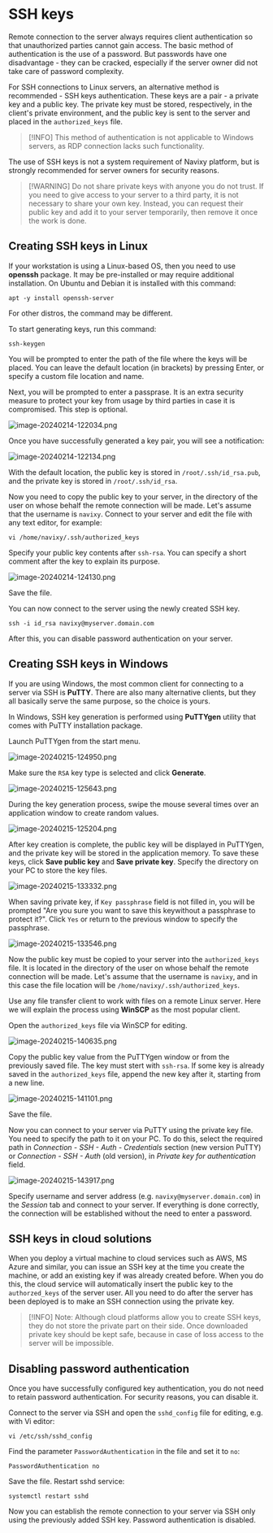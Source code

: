 # SSH keys

Remote connection to the server always requires client authentication so that unauthorized parties cannot gain access. The basic method of authentication is the use of a password. But passwords have one disadvantage - they can be cracked, especially if the server owner did not take care of password complexity.

For SSH connections to Linux servers, an alternative method is recommended - SSH keys authentication. These keys are a pair - a private key and a public key. The private key must be stored, respectively, in the client's private environment, and the public key is sent to the server and placed in the `authorized_keys` file.

> \[!INFO] This method of authentication is not applicable to Windows servers, as RDP connection lacks such functionality.

The use of SSH keys is not a system requirement of Navixy platform, but is strongly recommended for server owners for security reasons.

> \[!WARNING] Do not share private keys with anyone you do not trust. If you need to give access to your server to a third party, it is not necessary to share your own key. Instead, you can request their public key and add it to your server temporarily, then remove it once the work is done.

## Creating SSH keys in Linux

If your workstation is using a Linux-based OS, then you need to use **openssh** package. It may be pre-installed or may require additional installation. On Ubuntu and Debian it is installed with this command:

```
apt -y install openssh-server
```

For other distros, the command may be different.

To start generating keys, run this command:

```
ssh-keygen
```

You will be prompted to enter the path of the file where the keys will be placed. You can leave the default location (in brackets) by pressing Enter, or specify a custom file location and name.

Next, you will be prompted to enter a passprase. It is an extra security measure to protect your key from usage by third parties in case it is compromised. This step is optional.

![image-20240214-122034.png](../../../on-premise/on-premise/maintenance/server-credentials/attachments/image-20240214-122034.png)

Once you have successfully generated a key pair, you will see a notification:

![image-20240214-122134.png](../../../on-premise/on-premise/maintenance/server-credentials/attachments/image-20240214-122134.png)

With the default location, the public key is stored in `/root/.ssh/id_rsa.pub`, and the private key is stored in `/root/.ssh/id_rsa`.

Now you need to copy the public key to your server, in the directory of the user on whose behalf the remote connection will be made. Let's assume that the username is `navixy`. Connect to your server and edit the file with any text editor, for example:

```
vi /home/navixy/.ssh/authorized_keys
```

Specify your public key contents after `ssh-rsa`. You can specify a short comment after the key to explain its purpose.

![image-20240214-124130.png](../../../on-premise/on-premise/maintenance/server-credentials/attachments/image-20240214-124130.png)

Save the file.

You can now connect to the server using the newly created SSH key.

```
ssh -i id_rsa navixy@myserver.domain.com
```

After this, you can disable password authentication on your server.

## Creating SSH keys in Windows

If you are using Windows, the most common client for connecting to a server via SSH is **PuTTY**. There are also many alternative clients, but they all basically serve the same purpose, so the choice is yours.

In Windows, SSH key generation is performed using **PuTTYgen** utility that comes with PuTTY installation package.

Launch PuTTYgen from the start menu.

![image-20240215-124950.png](../../../on-premise/on-premise/maintenance/server-credentials/attachments/image-20240215-124950.png)

Make sure the `RSA` key type is selected and click **Generate**.

![image-20240215-125643.png](../../../on-premise/on-premise/maintenance/server-credentials/attachments/image-20240215-125643.png)

During the key generation process, swipe the mouse several times over an application window to create random values.

![image-20240215-125204.png](../../../on-premise/on-premise/maintenance/server-credentials/attachments/image-20240215-125204.png)

After key creation is complete, the public key will be displayed in PuTTYgen, and the private key will be stored in the application memory. To save these keys, click **Save public key** and **Save private key**. Specify the directory on your PC to store the key files.

![image-20240215-133332.png](../../../on-premise/on-premise/maintenance/server-credentials/attachments/image-20240215-133332.png)

When saving private key, if `Key passphrase` field is not filled in, you will be prompted "Are you sure you want to save this keywithout a passphrase to protect it?". Click `Yes` or return to the previous window to specify the passphrase.

![image-20240215-133546.png](../../../on-premise/on-premise/maintenance/server-credentials/attachments/image-20240215-133546.png)

Now the public key must be copied to your server into the `authorized_keys` file. It is located in the directory of the user on whose behalf the remote connection will be made. Let's assume that the username is `navixy`, and in this case the file location will be `/home/navixy/.ssh/authorized_keys`.

Use any file transfer client to work with files on a remote Linux server. Here we will explain the process using **WinSCP** as the most popular client.

Open the `authorized_keys` file via WinSCP for editing.

![image-20240215-140635.png](../../../on-premise/on-premise/maintenance/server-credentials/attachments/image-20240215-140635.png)

Copy the public key value from the PuTTYgen window or from the previously saved file. The key must stert with `ssh-rsa`. If some key is already saved in the `authorized_keys` file, append the new key after it, starting from a new line.

![image-20240215-141101.png](../../../on-premise/on-premise/maintenance/server-credentials/attachments/image-20240215-141101.png)

Save the file.

Now you can connect to your server via PuTTY using the private key file. You need to specify the path to it on your PC. To do this, select the required path in _Connection - SSH - Auth - Credentials_ section (new version PuTTY) or _Connection - SSH - Auth_ (old version), in _Private key for authentication_ field.

![image-20240215-143917.png](../../../on-premise/on-premise/maintenance/server-credentials/attachments/image-20240215-143917.png)

Specify username and server address (e.g. `navixy@myserver.domain.com`) in the _Session_ tab and connect to your server. If everything is done correctly, the connection will be established without the need to enter a password.

## SSH keys in cloud solutions

When you deploy a virtual machine to cloud services such as AWS, MS Azure and similar, you can issue an SSH key at the time you create the machine, or add an existing key if was already created before. When you do this, the cloud service will automatically insert the public key to the `authorzed_keys` of the server user. All you need to do after the server has been deployed is to make an SSH connection using the private key.

> \[!INFO] Note: Although cloud platforms allow you to create SSH keys, they do not store the private part on their side. Once downloaded private key should be kept safe, because in case of loss access to the server will be impossible.

## Disabling password authentication

Once you have successfully configured key authentication, you do not need to retain password authentication. For security reasons, you can disable it.

Connect to the server via SSH and open the `sshd_config` file for editing, e.g. with Vi editor:

```
vi /etc/ssh/sshd_config
```

Find the parameter `PasswordAuthentication` in the file and set it to `no`:

```
PasswordAuthentication no
```

Save the file. Restart sshd service:

```
systemctl restart sshd
```

Now you can establish the remote connection to your server via SSH only using the previously added SSH key. Password authentication is disabled.
